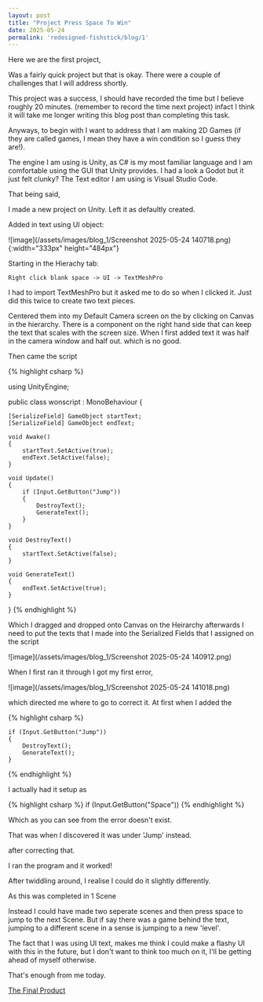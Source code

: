 ```yaml
---
layout: post
title: "Project Press Space To Win"
date: 2025-05-24
permalink: 'redesigned-fishstick/blog/1'
---
```



Here we are the first project,

Was a fairly quick project but that is okay. There were a couple of challenges that I will address shortly.

This project was a success, I should have recorded the time but I believe roughly 20 minutes. (remember to record the time next project) infact I think it will take me longer writing this blog post than completing this task.

Anyways, to begin with I want to address that I am making 2D Games (if they are called games, I mean they have a win condition so I guess they are!).

The engine I am using is Unity, as C# is my most familiar language and I am comfortable using the GUI that Unity provides. I had a look a Godot but it just felt clunky? The Text editor I am using is Visual Studio Code.

That being said,

I made a new project on Unity.
Left it as defaultly created.

Added in text using UI object:

![image](/assets/images/blog_1/Screenshot 2025-05-24 140718.png){:width="333px" height="484px"}

Starting in the Hierachy tab:
 
    Right click blank space -> UI -> TextMeshPro

I had to import TextMeshPro but it asked me to do so when I clicked it.
Just did this twice to create two text pieces.

Centered them into my Default Camera screen on the by clicking on Canvas in the hierarchy.
There is a component on the right hand side that can keep the text that scales with the screen size.
When I first added text it was half in the camera window and half out. which is no good.

Then came the script

{% highlight csharp %}

using UnityEngine;

public class wonscript : MonoBehaviour
{

    [SerializeField] GameObject startText;
    [SerializeField] GameObject endText;

    void Awake()
    {
        startText.SetActive(true);
        endText.SetActive(false);
    }

    void Update()
    {
        if (Input.GetButton("Jump"))
        {
            DestroyText();
            GenerateText();
        }
    }

    void DestroyText()
    {
        startText.SetActive(false);
    }

    void GenerateText()
    {
        endText.SetActive(true);
    }
}
{% endhighlight %}

Which I dragged and dropped onto Canvas on the Heirarchy afterwards I need to put the texts that I made into the Serialized Fields that I assigned on the script

![image](/assets/images/blog_1/Screenshot 2025-05-24 140912.png)

When I first ran it through I got my first error,

![image](/assets/images/blog_1/Screenshot 2025-05-24 141018.png)

which directed me where to go to correct it. At first when I added the

{% highlight csharp %}

    if (Input.GetButton("Jump"))
    {
        DestroyText();
        GenerateText();
    }

{% endhighlight %}

I actually had it setup as

{% highlight csharp %}
    if (Input.GetButton("Space"))
{% endhighlight %}

Which as you can see from the error doesn't exist.

That was when I discovered it was under 'Jump' instead.

after correcting that.

I ran the program and it worked!

After twiddling around, I realise I could do it slightly differently.

As this was completed in 1 Scene

Instead I could have made two seperate scenes and then press space to jump to the next Scene. But if say there was a game behind the text, jumping to a different scene in a sense is jumping to a new 'level'.

The fact that I was using UI text, makes me think I could make a flashy UI with this in the future, but I don't want to think too much on it, I'll be getting ahead of myself otherwise.

That's enough from me today.

[The Final Product][link-to-win]




[link-to-win]: /builds/project_1/Build/index.html
